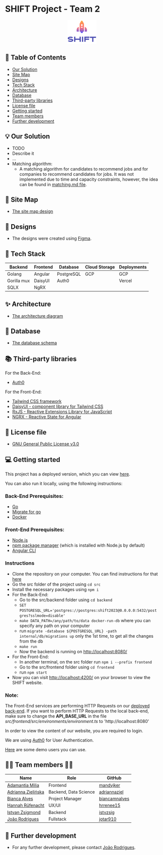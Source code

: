 # SHIFT Project - Team 2

<p align="center">
  <img src="https://github.com/WomenPlusPlus/deploy-impact-23-shift-2/blob/main/docs/logo.png" alt="Shift2"/>
</p>

## :bookmark_tabs: Table of Contents
<!-- TOC -->
* [Our Solution](#bulb-our-solution)
* [Site Map](#dart-site-map)
* [Designs](#art-designs)
* [Tech Stack](#toolbox-tech-stack)
* [Architecture](#sparkles-architecture)
* [Database](#game_die-database)
* [Third-party libraries](#books-third-party-libraries)
* [License file](#memo-license-file)
* [Getting started](#computer-getting-started)
* [Team members](#woman_technologist-team-members-man_technologist)
* [Further development](#pushpin-further-development)
<!-- TOC -->

## :bulb: Our Solution
* TODO
* Describe it
* ...
* Matching algorithm:
  * A matching algorithm for candidates to recommend jobs and for companies to recommend candidates for jobs. It was not implemented due to time and capacity constraints, however, the idea can be found in [matching.md file](https://github.com/WomenPlusPlus/deploy-impact-23-shift-2/blob/main/docs/matching.md). 

## :dart: Site Map
* [The site map design](https://github.com/WomenPlusPlus/deploy-impact-23-shift-2/blob/main/docs/site_map.png)

## :art: Designs
* The designs were created using [Figma](https://www.figma.com/file/3BlcYSbbfCmx8oc5XdCKUN/Shift?type=design&node-id=1-1428&mode=design&t=UaqFM0xV7kPHePNj-0).
 
## :toolbox: Tech Stack
| Backend     | Frontend | Database | Cloud Storage | Deployments |
|-------------|----------|----------|---------------|-------------|
| Golang      |Angular   |PostgreSQL| GCP           | GCP         |
| Gorilla mux |DaisyUI   |Auth0     |               | Vercel      |
| SQLX        |NgRX      |          |               |             |

## :sparkles: Architecture
* [The architecture diagram](https://github.com/WomenPlusPlus/deploy-impact-23-shift-2/blob/main/docs/architecture.jpg)

## :game_die: Database
* [The database schema](https://miro.com/app/board/uXjVNfUchWk=/?share_link_id=4352832909)

## :books: Third-party libraries
For the Back-End: 
* [Auth0](https://auth0.com/)

For the Front-End: 
* [Tailwind CSS framework](https://tailwindcss.com/) 
* [DaisyUI - component library for Tailwind CSS](https://daisyui.com/)
* [RxJS - Reactive Extensions Library for JavaScript](  https://rxjs.dev/)
* [NGRX - Reactive State for Angular](https://ngrx.io/) 

## :memo: License file
* [GNU General Public License v3.0](https://github.com/WomenPlusPlus/deploy-impact-23-shift-2/blob/main/LICENSE)  

## :computer: Getting started
This project has a deployed version, which you can view [here](https://shift2-deployimpact.vercel.app/).

You can also run it locally, using the following instructions:

### Back-End Prerequisites:
* [Go](https://go.dev/doc/install)
* [Migrate for go](https://github.com/golang-migrate/migrate)
* [Docker](https://docs.docker.com/get-docker/)

### Front-End Prerequisites:
* [Node.js](https://nodejs.org/en)
* [npm package manager](https://docs.npmjs.com/downloading-and-installing-node-js-and-npm) (which is installed with Node.js by default)
* [Angular CLI](https://angular.io/guide/setup-local#install-the-angular-cli)

### Instructions

* Clone the repository on your computer. You can find instructions for that [here](https://docs.github.com/en/get-started/getting-started-with-git/about-remote-repositories#cloning-with-ssh-urls)
* Go the src folder of the project using `cd src`
* Install the necessary packages using `npm i`
* For the Back-End:
  * Go to the src/backend folder using `cd backend`
  * `SET POSTGRESQL_URL='postgres://postgres:shift2023@0.0.0.0:5432/postgres?sslmode=disable'`
  * `make DATA_PATH=/any/path/to/data docker-run-db` where you can specify any path on your computer 
  * run `migrate -database ${POSTGRESQL_URL} -path internal/db/migrations up` only the 1st time, to get all the changes from the db
  * `make run`
  * Now the backend is running on [http://localhost:8080/](http://localhost:8080/)
* For the Front-End:
  * In another terminal, on the src folder run `npm i --prefix frontend`
  * Go to the src/frontend folder using `cd frontend`
  * run `npm start`
* Now you can visit [http://localhost:4200/](http://localhost:4200/) on your browser to view the SHIFT website.

### Note: 

The Front-End services are performing HTTP Requests on our [deployed back-end](https://shift2-deployimpact.xyz). If you want to perform HTTP Requests to the local back-end, make sure to change the **API_BASE_URL** in the file *src/frontend/src/environments/environment.ts* to 'http://localhost:8080'

In order to view the content of our website, you are required to login. 

We are using [Auth0](https://auth0.com/) for User Authentication.

[Here](https://github.com/WomenPlusPlus/deploy-impact-23-shift-2/blob/main/docs/credentials.md) are some demo users you can use.

## :woman_technologist: Team members :man_technologist:
| Name                                                                         | Role            | GitHub                                            |
|------------------------------------------------------------------------------|-----------------|---------------------------------------------------|
| [Adamantia Milia](https://www.linkedin.com/in/adamantia-milia/)              | Frontend        | [mandyjker](https://github.com/mandyjker)         |
| [Adrianna Zielińska](https://www.linkedin.com/in/adriannazielinska/)         | Backend, Data Science    | [adriannaziel](https://github.com/adriannaziel)   |
| [Bianca Alves](https://www.linkedin.com/in/biancaalves/)                     | Project Manager | [biancamnalves](https://github.com/biancamnalves) |
| [Hannah Rüfenacht](https://www.linkedin.com/in/hannahrufenacht/)             | UX/UI           | [hrrenee15](https://github.com/hrrenee15)         |
| [Istvan Zsigmond](https://www.linkedin.com/in/istvan-zsigmond/)              | Backend         | [istvzsig](https://github.com/istvzsig)           |
| [João Rodrigues](https://www.linkedin.com/in/jo%C3%A3o-rodrigues-84268613b/) | Fullstack       | [jotar910](https://github.com/jotar910)           |

## :pushpin: Further development
* For any further development, please contact [João Rodrigues](https://www.linkedin.com/in/jo%C3%A3o-rodrigues-84268613b/).
